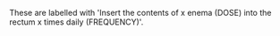 These are labelled with 'Insert the contents of x enema (DOSE) into the rectum x times daily (FREQUENCY)'.
